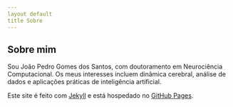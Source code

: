 ```yaml
---
layout default
title Sobre
---
```


## Sobre mim

Sou João Pedro Gomes dos Santos, com doutoramento em Neurociência Computacional. Os meus interesses incluem dinâmica cerebral, análise de dados e aplicações práticas de inteligência artificial.

Este site é feito com [Jekyll](httpsjekyllrb.com) e está hospedado no [GitHub Pages](httpspages.github.com).
